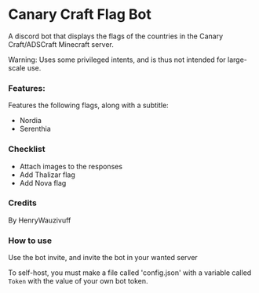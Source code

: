 # Canary Craft Flag Bot
A discord bot that displays the flags of the countries in the Canary Craft/ADSCraft Minecraft server.

Warning: Uses some privileged intents, and is thus not intended for large-scale use.

### Features:
Features the following flags, along with a subtitle:
- Nordia
- Serenthia

### Checklist
- Attach images to the responses 
- Add Thalizar flag
- Add Nova flag

### Credits
By HenryWauzivuff

### How to use
Use the bot invite, and invite the bot in your wanted server

To self-host, you must make a file called 'config.json' with a variable called `Token` with the value of your own bot token. 
